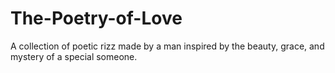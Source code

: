 # The-Poetry-of-Love
A collection of poetic rizz made by a man inspired by the beauty, grace, and mystery of a special someone.
